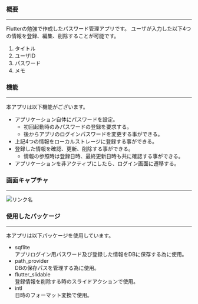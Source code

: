 ### 概要
***
Flutterの勉強で作成したパスワード管理アプリです。
ユーザが入力した以下4つの情報を登録、編集、削除することが可能です。

1. タイトル
1. ユーザID
1. パスワード
1. メモ

### 機能
***
本アプリは以下機能がございます。

- アプリケーション自体にパスワードを設定。
  - 初回起動時のみパスワードの登録を要求する。
  - 後からアプリのログインパスワードを変更する事ができる。
- 上記4つの情報をローカルストレージに登録する事ができる。
- 登録した情報を確認、更新、削除する事ができる。
  - 情報の参照時は登録日時、最終更新日時も共に確認する事ができる。
- アプリケーションを非アクティブにしたら、ログイン画面に遷移する。

### 画面キャプチャ
***

![リンク名](https://github.com/ko-tominaga/test_app_2022062101/blob/main/PwList.gif)

### 使用したパッケージ
***
本アプリは以下パッケージを使用しています。

- sqflite  
アプリログイン用パスワード及び登録した情報をDBに保存する為に使用。  
- path_provider  
DBの保存パスを管理する為に使用。  
- flutter_slidable  
登録情報を削除する時のスライドアクションで使用。  
- intl  
日時のフォーマット変換で使用。  

